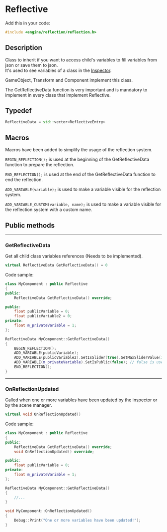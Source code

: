 # Reflective

Add this in your code:
```cpp
#include <engine/reflection/reflection.h>
```

## Description
Class to inherit if you want to access child's variables to fill variables from json or save them to json.<br>
It's used to see variables of a class in the [Inspector](../../../manual/editor_ui/inspector.md).

GameObject, Transform and Component implement this class.

The GetReflectiveData function is very important and is mandatory to implement in every class that implement Reflective.

## Typedef

```cpp
ReflectiveData = std::vector<ReflectiveEntry>
```

## Macros

Macros have been added to simplify the usage of the reflection system.

`BEGIN_REFLECTION();` is used at the beginning of the GetReflectiveData function to prepare the reflection.

`END_REFLECTION();` is used at the end of the GetReflectiveData function to end the reflection.

`ADD_VARIABLE(variable);` is used to make a variable visible for the reflection system.

`ADD_VARIABLE_CUSTOM(variable, name);` is used to make a variable visible for the reflection system with a custom name.

## Public methods

---
### GetReflectiveData
Get all child class variables references (Needs to be implemented).
```cpp
virtual ReflectiveData GetReflectiveData() = 0
```
Code sample:
```cpp
class MyComponent : public Reflective
{
public:
    ReflectiveData GetReflectiveData() override;

public:
    float publicVariable = 0;
    float publicVariable2 = 0;
private:
    float m_privateVariable = 1;
};

ReflectiveData MyComponent::GetReflectiveData()
{
	BEGIN_REFLECTION();
	ADD_VARIABLE(publicVariable);
	ADD_VARIABLE(publicVariable2).SetIsSlider(true).SetMaxSliderValue(100.0).SetMinSliderValue(2.0);
	ADD_VARIABLE(m_privateVariable).SetIsPublic(false); // false is used to hide the variable from the Inspector view
	END_REFLECTION();
}
```

---
### OnReflectionUpdated
Called when one or more variables have been updated by the inspector or by the scene manager.
```cpp
virtual void OnReflectionUpdated()
```
Code sample:
```cpp
class MyComponent : public Reflective
{
public:
    ReflectiveData GetReflectiveData() override;
    void OnReflectionUpdated() override;

public:
    float publicVariable = 0;
private:
    float m_privateVariable = 1;
};

ReflectiveData MyComponent::GetReflectiveData()
{
    //...
}

void MyComponent::OnReflectionUpdated()
{
    Debug::Print("One or more variables have been updated!");
}

```